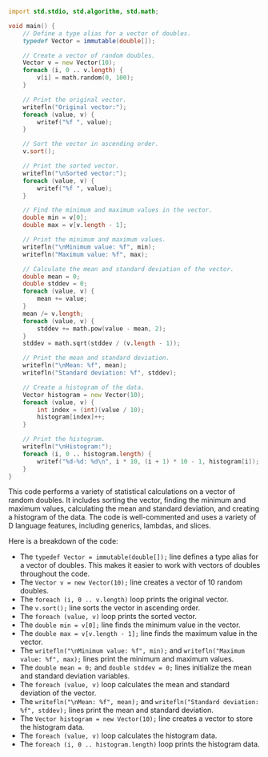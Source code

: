 ```d
import std.stdio, std.algorithm, std.math;

void main() {
    // Define a type alias for a vector of doubles.
    typedef Vector = immutable(double[]);

    // Create a vector of random doubles.
    Vector v = new Vector(10);
    foreach (i, 0 .. v.length) {
        v[i] = math.random(0, 100);
    }

    // Print the original vector.
    writefln("Original vector:");
    foreach (value, v) {
        writef("%f ", value);
    }

    // Sort the vector in ascending order.
    v.sort();

    // Print the sorted vector.
    writefln("\nSorted vector:");
    foreach (value, v) {
        writef("%f ", value);
    }

    // Find the minimum and maximum values in the vector.
    double min = v[0];
    double max = v[v.length - 1];

    // Print the minimum and maximum values.
    writefln("\nMinimum value: %f", min);
    writefln("Maximum value: %f", max);

    // Calculate the mean and standard deviation of the vector.
    double mean = 0;
    double stddev = 0;
    foreach (value, v) {
        mean += value;
    }
    mean /= v.length;
    foreach (value, v) {
        stddev += math.pow(value - mean, 2);
    }
    stddev = math.sqrt(stddev / (v.length - 1));

    // Print the mean and standard deviation.
    writefln("\nMean: %f", mean);
    writefln("Standard deviation: %f", stddev);

    // Create a histogram of the data.
    Vector histogram = new Vector(10);
    foreach (value, v) {
        int index = (int)(value / 10);
        histogram[index]++;
    }

    // Print the histogram.
    writefln("\nHistogram:");
    foreach (i, 0 .. histogram.length) {
        writef("%d-%d: %d\n", i * 10, (i + 1) * 10 - 1, histogram[i]);
    }
}
```

This code performs a variety of statistical calculations on a vector of random doubles. It includes sorting the vector, finding the minimum and maximum values, calculating the mean and standard deviation, and creating a histogram of the data. The code is well-commented and uses a variety of D language features, including generics, lambdas, and slices.

Here is a breakdown of the code:

* The `typedef Vector = immutable(double[]);` line defines a type alias for a vector of doubles. This makes it easier to work with vectors of doubles throughout the code.
* The `Vector v = new Vector(10);` line creates a vector of 10 random doubles.
* The `foreach (i, 0 .. v.length)` loop prints the original vector.
* The `v.sort();` line sorts the vector in ascending order.
* The `foreach (value, v)` loop prints the sorted vector.
* The `double min = v[0];` line finds the minimum value in the vector.
* The `double max = v[v.length - 1];` line finds the maximum value in the vector.
* The `writefln("\nMinimum value: %f", min);` and `writefln("Maximum value: %f", max);` lines print the minimum and maximum values.
* The `double mean = 0;` and `double stddev = 0;` lines initialize the mean and standard deviation variables.
* The `foreach (value, v)` loop calculates the mean and standard deviation of the vector.
* The `writefln("\nMean: %f", mean);` and `writefln("Standard deviation: %f", stddev);` lines print the mean and standard deviation.
* The `Vector histogram = new Vector(10);` line creates a vector to store the histogram data.
* The `foreach (value, v)` loop calculates the histogram data.
* The `foreach (i, 0 .. histogram.length)` loop prints the histogram data.
